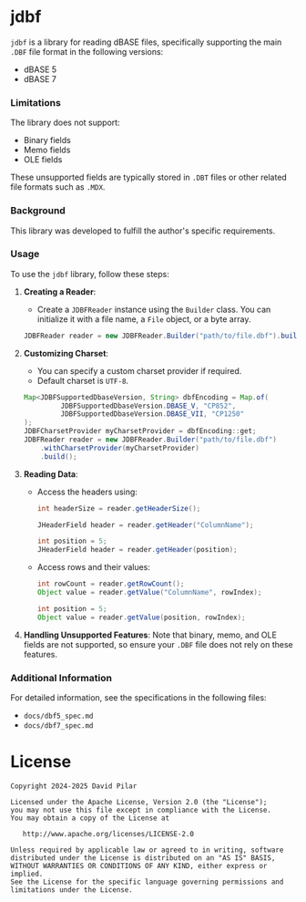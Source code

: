 # jdbf

`jdbf` is a library for reading dBASE files, specifically supporting the main `.DBF` file format in the following versions:

- dBASE 5
- dBASE 7

### Limitations
The library does not support:

- Binary fields
- Memo fields
- OLE fields

These unsupported fields are typically stored in `.DBT` files or other related file formats such as `.MDX`.

### Background
This library was developed to fulfill the author's specific requirements.

### Usage
To use the `jdbf` library, follow these steps:

1. **Creating a Reader**:
   - Create a `JDBFReader` instance using the `Builder` class. You can initialize it with a file name, a `File` object, or a byte array.
   ```java
   JDBFReader reader = new JDBFReader.Builder("path/to/file.dbf").build();
   ```

2. **Customizing Charset**:
   - You can specify a custom charset provider if required.
   - Default charset is `UTF-8`.
   ```java
   Map<JDBFSupportedDbaseVersion, String> dbfEncoding = Map.of(
            JDBFSupportedDbaseVersion.DBASE_V, "CP852",
            JDBFSupportedDbaseVersion.DBASE_VII, "CP1250"
   );
   JDBFCharsetProvider myCharsetProvider = dbfEncoding::get;
   JDBFReader reader = new JDBFReader.Builder("path/to/file.dbf")
       .withCharsetProvider(myCharsetProvider)
       .build();
   ```

3. **Reading Data**:
    - Access the headers using:
      ```java
      int headerSize = reader.getHeaderSize();
      
      JHeaderField header = reader.getHeader("ColumnName");
      
      int position = 5;
      JHeaderField header = reader.getHeader(position);
      ```
    - Access rows and their values:
      ```java
      int rowCount = reader.getRowCount();
      Object value = reader.getValue("ColumnName", rowIndex);
      
      int position = 5;
      Object value = reader.getValue(position, rowIndex);
      ```

4. **Handling Unsupported Features**:
   Note that binary, memo, and OLE fields are not supported, so ensure your `.DBF` file does not rely on these features.

### Additional Information
For detailed information, see the specifications in the following files:
- `docs/dbf5_spec.md`
- `docs/dbf7_spec.md`

# License

    Copyright 2024-2025 David Pilar

    Licensed under the Apache License, Version 2.0 (the "License");
    you may not use this file except in compliance with the License.
    You may obtain a copy of the License at

       http://www.apache.org/licenses/LICENSE-2.0

    Unless required by applicable law or agreed to in writing, software
    distributed under the License is distributed on an "AS IS" BASIS,
    WITHOUT WARRANTIES OR CONDITIONS OF ANY KIND, either express or implied.
    See the License for the specific language governing permissions and
    limitations under the License.
